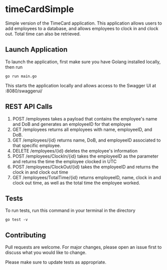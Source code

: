 # timeCardSimple
Simple version of the TimeCard application. This application allows users to add employees to a database, and allows employees to clock in and clock out. Total time can also be retrieved.

## Launch Application
To launch the application, first make sure you have Golang installed locally, then run

```
go run main.go
```

This starts the application locally and allows access to the Swagger UI at :8080/swaggerui/

## REST API Calls

1. POST /employees takes a payload that contains the employee's name and DoB and generates an employeeID for that employee
2. GET /employees returns all employees with name, employeeID, and DoB. 
3. GET /employees/{id} returns name, DoB, and employeeID associated to that specific employee. 
4. DELETE /employees/{id} deletes the employee's information
5. POST /employees/ClockIn/{id} takes the employeeID as the parameter and returns the time the employee clocked in UTC
6. POST /employees/ClockOut/{id} takes the employeeID and returns the clock in and clock out time
7. GET /employees/TotalTime/{id} returns employeeID, name, clock in and clock out time, as well as the total time the employee worked.

## Tests

To run tests, run this command in your terminal in the directory

```
go test -v
```

## Contributing

Pull requests are welcome. For major changes, please open an issue first
to discuss what you would like to change.

Please make sure to update tests as appropriate.



